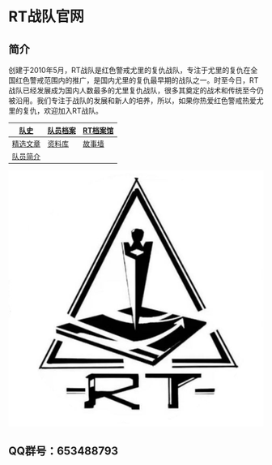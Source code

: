 # RT战队官网

## 简介
创建于2010年5月，RT战队是红色警戒尤里的复仇战队，专注于尤里的复仇在全国红色警戒范围内的推广，是国内尤里的复仇最早期的战队之一。时至今日，RT战队已经发展成为国内人数最多的尤里复仇战队，很多其奠定的战术和传统至今仍被沿用。我们专注于战队的发展和新人的培养，所以，如果你热爱红色警戒热爱尤里的复仇，欢迎加入RT战队。


| [队史](history.md)     | [队员档案](member.md) |[RT档案馆](archive.md) |
| ----------- | ----------- | ------------- |
| [精选文章](article.md)      | [资料库](resource.md)       |[故事墙](wall.md) |
| [队员简介](info.md)      |      |    |



![RT](assets/rt.jpg)

## QQ群号：653488793